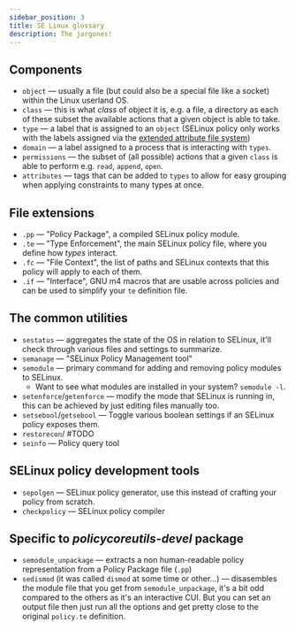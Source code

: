 ```yaml
---
sidebar_position: 3
title: SE Linux glossary
description: The jargones!
---
```


## Components

* `object` — usually a file (but could also be a special file like a socket) within the Linux userland OS.
* `class` — this is what _class_ of object it is, e.g. a file, a directory as each of these subset the available actions that a given object is able to take.
* `type` — a label that is assigned to an `object` (SELinux policy only works with the labels assigned via the [extended attribute file system](https://man7.org/linux/man-pages/man7/xattr.7.html))
* `domain` — a label assigned to a process that is interacting with `types`.
* `permissions` — the subset of (all possible) actions that a given `class` is able to perform e.g. `read`, `append`, `open`.
* `attributes` — tags that can be added to `types` to allow for easy grouping when applying constraints to many types at once.

## File extensions

* `.pp` — "Policy Package", a compiled SELinux policy module.
* `.te` — "Type Enforcement", the main SELinux policy file, where you define how _types_ interact.
* `.fc` — "File Context", the list of paths and SELinux contexts that this policy will apply to each of them. 
* `.if` — "Interface", GNU m4 macros that are usable across policies and can be used to simplify your `te` definition file.

## The common utilities

* `sestatus` — aggregates the state of the OS in relation to SELinux, it'll check through various files and settings to summarize.
* `semanage` — "SELinux Policy Management tool"
* `semodule` — primary command for adding and removing policy modules to SELinux.
    * Want to see what modules are installed in your system? `semodule -l`.
* `setenforce`/`getenforce` — modify the mode that SELinux is running in, this can be achieved by just editing files manually too.
* `setsebool`/`getsebool` — Toggle various boolean settings if an SELinux policy exposes them.
* `restorecon`/ #TODO
* `seinfo` — Policy query tool

## SELinux policy development tools

* `sepolgen` — SELinux policy generator, use this instead of crafting your policy from scratch.
* `checkpolicy` — SELinux policy compiler

## Specific to _policycoreutils-devel_ package

* `semodule_unpackage` — extracts a non human-readable policy representation from a Policy Package file (`.pp`)
* `sedismod` (it was called `dismod` at some time or other...) — disasembles the module file that you get from `semodule_unpackage`, it's a bit odd compared to the others as it's an interactive CUI. But you can set an output file then just run all the options and get pretty close to the original `policy.te` definition.